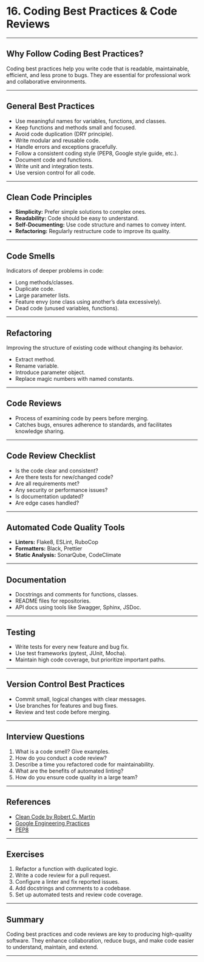 # 16. Coding Best Practices & Code Reviews

---

## Why Follow Coding Best Practices?

Coding best practices help you write code that is readable, maintainable, efficient, and less prone to bugs. They are essential for professional work and collaborative environments.

---

## General Best Practices

- Use meaningful names for variables, functions, and classes.
- Keep functions and methods small and focused.
- Avoid code duplication (DRY principle).
- Write modular and reusable code.
- Handle errors and exceptions gracefully.
- Follow a consistent coding style (PEP8, Google style guide, etc.).
- Document code and functions.
- Write unit and integration tests.
- Use version control for all code.

---

## Clean Code Principles

- **Simplicity:** Prefer simple solutions to complex ones.
- **Readability:** Code should be easy to understand.
- **Self-Documenting:** Use code structure and names to convey intent.
- **Refactoring:** Regularly restructure code to improve its quality.

---

## Code Smells

Indicators of deeper problems in code:

- Long methods/classes.
- Duplicate code.
- Large parameter lists.
- Feature envy (one class using another’s data excessively).
- Dead code (unused variables, functions).

---

## Refactoring

Improving the structure of existing code without changing its behavior.

- Extract method.
- Rename variable.
- Introduce parameter object.
- Replace magic numbers with named constants.

---

## Code Reviews

- Process of examining code by peers before merging.
- Catches bugs, ensures adherence to standards, and facilitates knowledge sharing.

---

## Code Review Checklist

- Is the code clear and consistent?
- Are there tests for new/changed code?
- Are all requirements met?
- Any security or performance issues?
- Is documentation updated?
- Are edge cases handled?

---

## Automated Code Quality Tools

- **Linters:** Flake8, ESLint, RuboCop
- **Formatters:** Black, Prettier
- **Static Analysis:** SonarQube, CodeClimate

---

## Documentation

- Docstrings and comments for functions, classes.
- README files for repositories.
- API docs using tools like Swagger, Sphinx, JSDoc.

---

## Testing

- Write tests for every new feature and bug fix.
- Use test frameworks (pytest, JUnit, Mocha).
- Maintain high code coverage, but prioritize important paths.

---

## Version Control Best Practices

- Commit small, logical changes with clear messages.
- Use branches for features and bug fixes.
- Review and test code before merging.

---

## Interview Questions

1. What is a code smell? Give examples.
2. How do you conduct a code review?
3. Describe a time you refactored code for maintainability.
4. What are the benefits of automated linting?
5. How do you ensure code quality in a large team?

---

## References

- [Clean Code by Robert C. Martin](https://www.oreilly.com/library/view/clean-code/9780136083238/)
- [Google Engineering Practices](https://google.github.io/eng-practices/review/)
- [PEP8](https://www.python.org/dev/peps/pep-0008/)

---

## Exercises

1. Refactor a function with duplicated logic.
2. Write a code review for a pull request.
3. Configure a linter and fix reported issues.
4. Add docstrings and comments to a codebase.
5. Set up automated tests and review code coverage.

---

## Summary

Coding best practices and code reviews are key to producing high-quality software. They enhance collaboration, reduce bugs, and make code easier to understand, maintain, and extend.

---
